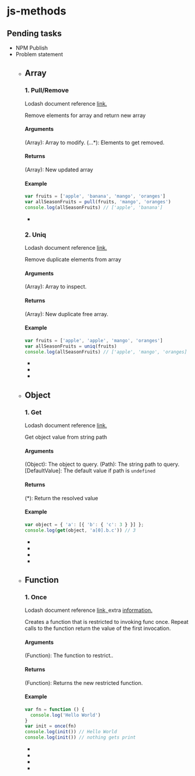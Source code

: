 # js-methods

## Pending tasks
- NPM Publish 
- Problem statement 
  - Array
    - 
      ### 1. Pull/Remove 

      Lodash document reference [link.](https://lodash.com/docs/4.17.15#pull)

      Remove elements for array and return new array

      #### Arguments
      (Array): Array to modify.
      (...*): Elements to get removed.

      #### Returns
      (Array): New updated array

      #### Example
      ```javascript
      var fruits = ['apple', 'banana', 'mango', 'oranges']
      var allSeasonFruits = pull(fruits, 'mango', 'oranges')
      console.log(allSeasonFruits) // ['apple', 'banana']
      ```
    -
     ### 2. Uniq

      Lodash document reference [link.](https://lodash.com/docs/4.17.15#uniq)

      Remove duplicate elements from array

      #### Arguments
      (Array): Array to inspect.

      #### Returns
      (Array): New duplicate free array.

      #### Example
      ```javascript
      var fruits = ['apple', 'apple', 'mango', 'oranges']
      var allSeasonFruits = uniq(fruits)
      console.log(allSeasonFruits) // ['apple', 'mango', 'oranges]
      ```
    -
    -
    -
  - Object
    -
       ### 1. Get

      Lodash document reference [link.](https://lodash.com/docs/4.17.15#get)

      Get object value from string path

      #### Arguments
      (Object): The object to query.
      (Path): The string path to query.
      [DefaultValue]: The default value if path is ```undefined```
      #### Returns
      (*): Return the resolved value

      #### Example
      ```javascript
      var object = { 'a': [{ 'b': { 'c': 3 } }] };
      console.log(get(object, 'a[0].b.c')) // 3
      ```
    -
    -
    -
    -
  - Function
    -
       ### 1. Once

      Lodash document reference [link, ](https://lodash.com/docs/4.17.15#once) extra [information.](https://dustinpfister.github.io/2017/12/04/lodash_once/)

      Creates a function that is restricted to invoking func once. Repeat calls to the function return the value of the first invocation.

      #### Arguments
      (Function): The function to restrict..
      #### Returns
      (Function): Returns the new restricted function.

      #### Example
      ```javascript
      var fn = function () {
        console.log('Hello World')
      }
      var init = once(fn)
      console.log(init()) // Hello World
      console.log(init()) // nothing gets print
      ```
    -
    -
    -
    -
